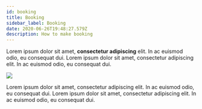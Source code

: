 ```yaml
---
id: booking
title: Booking
sidebar_label: Booking
date: 2020-06-26T19:48:27.579Z
description: How to make booking
---
```

Lorem ipsum dolor sit amet, **consectetur adipiscing** elit. In ac euismod odio, eu consequat dui. Lorem ipsum dolor sit amet, consectetur adipiscing elit. In ac euismod odio, eu consequat dui.

![](/img/undraw_docusaurus_mountain.svg)

Lorem ipsum dolor sit amet, consectetur adipiscing elit. In ac euismod odio, eu consequat dui. Lorem ipsum dolor sit amet, consectetur adipiscing elit. In ac euismod odio, eu consequat dui.